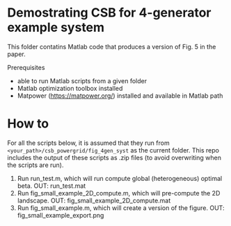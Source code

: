 # Demostrating CSB for 4-generator example system

This folder contatins Matlab code that produces a version of Fig. 5 in the paper.

Prerequisites
- able to run Matlab scripts from a given folder
- Matlab optimization toolbox installed
- Matpower (https://matpower.org/) installed and available in Matlab path

# How to

For all the scripts below, it is assumed that they run from `<your_path>/csb_powergrid/fig_4gen_syst` as the current folder.
This repo includes the output of these scripts as .zip files (to avoid overwriting when the scripts are run).

1) Run run_test.m, which will run compute global (heterogeneous) optimal beta. OUT: run_test.mat 
2) Run fig_small_example_2D_compute.m, which will pre-compute the 2D landscape. OUT: fig_small_example_2D_compute.mat
3) Run fig_small_example.m, which will create a version of the figure. OUT: fig_small_example_export.png
